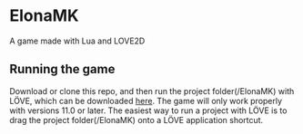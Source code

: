 # ElonaMK

A game made with Lua and LOVE2D

## Running the game

Download or clone this repo, and then run the project folder(/ElonaMK) with LÖVE, which can be downloaded [here](https://love2d.org/). 
The game will only work properly with versions 11.0 or later. 
The easiest way to run a project with LÖVE is to drag the project folder(/ElonaMK) onto a LÖVE application shortcut.
